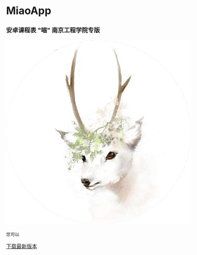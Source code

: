 # MiaoApp
### 安卓课程表 "喵" 南京工程学院专版

![喵](./app/src/main/res/drawable/default_head.png "miao-logo")

    您可以   
[下载最新版本](http://darkme.cn:8880/android/miao/apk "V 0.1.7")
